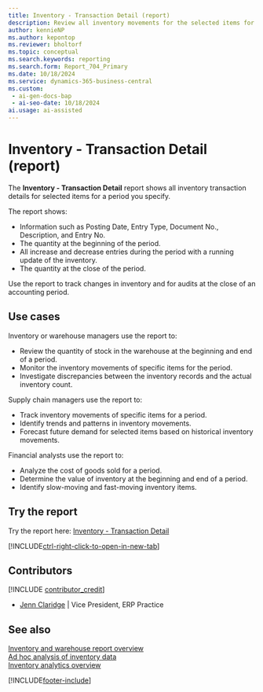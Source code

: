 ```yaml
---
title: Inventory - Transaction Detail (report)
description: Review all inventory movements for the selected items for a selected period. Audit historical inventory movements, such as sales, purchases, and stock transfers to determine the basis of a quantity that's currently in inventory.
author: kennieNP
ms.author: kepontop
ms.reviewer: bholtorf
ms.topic: conceptual
ms.search.keywords: reporting
ms.search.form: Report_704_Primary
ms.date: 10/18/2024
ms.service: dynamics-365-business-central
ms.custom:
 - ai-gen-docs-bap
 - ai-seo-date: 10/18/2024
ai.usage: ai-assisted
---
```


# Inventory - Transaction Detail (report)

The **Inventory - Transaction Detail** report shows all inventory transaction details for selected items for a period you specify.

The report shows:

* Information such as Posting Date, Entry Type, Document No., Description, and Entry No.
* The quantity at the beginning of the period.
* All increase and decrease entries during the period with a running update of the inventory.
* The quantity at the close of the period.

Use the report to track changes in inventory and for audits at the close of an accounting period.

## Use cases

<!-- 
Prompt

Below is a report in an ERP system. Provide 3-4 use cases for different personas working with inventory.
Format like this:    
  
As a <persona>, use the report to    
* use case 1  
* use case 2    

Do not capitalize the persona names. 

## Report name
Inventory - Transaction Detail

### What the report does
Provides all inventory transaction details for the selected items for a selected period. 

The report shows the quantity at the beginning of the period, all of the increase and decrease entries during the period with a running update of the inventory, and the quantity at the close of the period. 

The report can be used to track changes in inventory and for audit purposes at the close of an accounting period.

### Use cases
Review all inventory movements for the selected items for a selected period. Allows auditing historical inventory movements e.g. sales, purchases and transfers of stock for a selected item to determine the basis of the current inventory quantity.

Please include your data sources and URLs

-->

Inventory or warehouse managers use the report to:

* Review the quantity of stock in the warehouse at the beginning and end of a period.
* Monitor the inventory movements of specific items for the period.
* Investigate discrepancies between the inventory records and the actual inventory count.

Supply chain managers use the report to:

* Track inventory movements of specific items for a period.
* Identify trends and patterns in inventory movements.
* Forecast future demand for selected items based on historical inventory movements.

Financial analysts use the report to:

* Analyze the cost of goods sold for a period.
* Determine the value of inventory at the beginning and end of a period.
* Identify slow-moving and fast-moving inventory items.

## Try the report

Try the report here: [Inventory - Transaction Detail](https://businesscentral.dynamics.com?report=704)

[!INCLUDE[ctrl-right-click-to-open-in-new-tab](../includes/ctrl-right-click-to-open-in-new-tab.md)]

## Contributors

[!INCLUDE [contributor_credit](../includes/contributor_credit.md)]

* [Jenn Claridge](https://www.linkedin.com/in/jenn-morton-sabre/) | Vice President, ERP Practice

## See also

[Inventory and warehouse report overview](../inventory-WMS-reports.md)   
[Ad hoc analysis of inventory data](../ad-hoc-analysis-inventory.md)   
[Inventory analytics overview](../inventory-analytics-overview.md)  

[!INCLUDE[footer-include](../includes/footer-banner.md)]